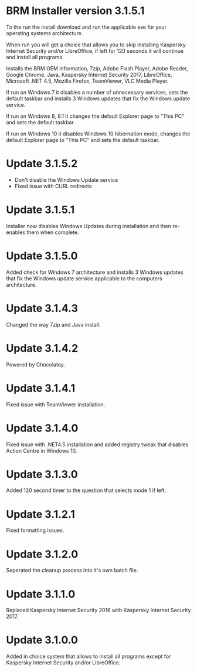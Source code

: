 # BRM Installer version 3.1.5.1

To the run the install download and run the applicable exe for your operating systems architecture.

When run you will get a choice that allows you to skip installing Kaspersky Internet Security and/or LibreOffice, if left for 120 seconds it will continue and install all programs.

Installs the BRM OEM information, 7zip, Adobe Flash Player, Adobe Reader, Google Chrome, Java, Kaspersky Internet Security 2017, LibreOffice, Microsoft .NET 4.5, Mozilla Firefox, TeamViewer, VLC Media Player.

If run on Windows 7 it disables a number of unnecessary services, sets the default taskbar and installs 3 Windows updates that fix the Windows update service.

If run on Windows 8, 8.1 it changes the default Explorer page to "This PC" and sets the default taskbar.

If run on Windows 10 it disables Windows 10 hibernation mode, changes the default Explorer page to "This PC" and sets the default taskbar.

# Update 3.1.5.2

- Don't disable the Windows Update service
- Fixed issue with CURL redirects

# Update 3.1.5.1

Installer now disables Windows Updates during installation and then re-enables them when complete.

# Update 3.1.5.0

Added check for Windows 7 architecture and installs 3 Windows updates that fix the Windows update service applicable to the computers architecture.

# Update 3.1.4.3

Changed the way 7zip and Java install.

# Update 3.1.4.2

Powered by Chocolatey.

# Update 3.1.4.1

Fixed issue with TeamViewer installation.

# Update 3.1.4.0

Fixed issue with .NET4.5 installation and added registry tweak that disables Action Centre in Windows 10.

# Update 3.1.3.0

Added 120 second timer to the question that selects mode 1 if left.

# Update 3.1.2.1

Fixed formatting issues.

# Update 3.1.2.0

Seperated the cleanup process into it's own batch file.

# Update 3.1.1.0

Replaced Kaspersky Internet Security 2016 with Kaspersky Internet Security 2017.

# Update 3.1.0.0

Added in choice system that allows to install all programs except for Kaspersky Internet Security and/or LibreOffice.
